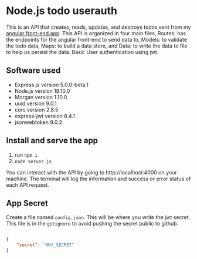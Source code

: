 # Node.js todo userauth

This is an API that creates, reads, updates, and destroys todos sent from my [angular front-end app](https://github.com/iposton/angular-todo-userauth). This API is organized in four main files, Routes: has the endpoints for the angular front-end to send data to, Models: to validate the todo data, Maps: to build a data store, and Data: to write the data to file to help us persist the data. Basic User authentication using jwt.

## Software used

  * Express.js  version 5.0.0-beta.1
  * Node.js version 18.10.0
  * Morgan version 1.10.0
  * uuid version 9.0.1
  * cors version 2.8.5 
  * express-jwt version 8.4.1
  * jsonwebtoken 9.0.2

## Install and serve the app

1. run `npm i`
2. `node server.js`

You can interact with the API by going to http://localhost:4000 on your machine. The terminal will log the information and success or error status of each API request.

## App Secret

Create a file named `config.json`. This will be where you write the jwt secret. This file is in the `gitignore` to avoid pushing the secret public to github.

```json

{
    "secret": "ANY_SECRET"
}

```


